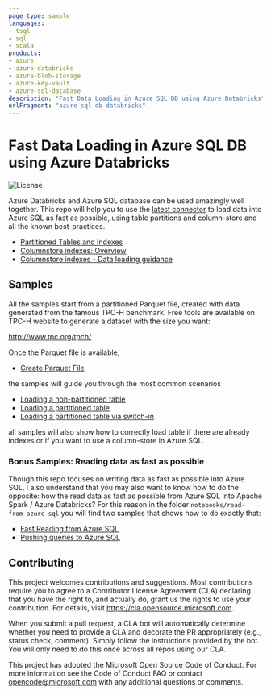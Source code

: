 ```yaml
---
page_type: sample
languages:
- tsql
- sql
- scala
products:
- azure
- azure-databricks
- azure-blob-storage
- azure-key-vault
- azure-sql-database
description: "Fast Data Loading in Azure SQL DB using Azure Databricks"
urlFragment: "azure-sql-db-databricks"
---
```


# Fast Data Loading in Azure SQL DB using Azure Databricks

![License](https://img.shields.io/badge/license-MIT-green.svg)

<!-- 
Guidelines on README format: https://review.docs.microsoft.com/help/onboard/admin/samples/concepts/readme-template?branch=master

Guidance on onboarding samples to docs.microsoft.com/samples: https://review.docs.microsoft.com/help/onboard/admin/samples/process/onboarding?branch=master

Taxonomies for products and languages: https://review.docs.microsoft.com/new-hope/information-architecture/metadata/taxonomies?branch=master
-->

Azure Databricks and Azure SQL database can be used amazingly well together. This repo will help you to use the [latest connector](https://github.com/microsoft/sql-spark-connector) to load data into Azure SQL as fast as possible, using table partitions and column-store and all the known best-practices.

- [Partitioned Tables and Indexes](https://docs.microsoft.com/en-us/sql/relational-databases/partitions/partitioned-tables-and-indexes)
- [Columnstore indexes: Overview](https://docs.microsoft.com/en-us/sql/relational-databases/indexes/columnstore-indexes-overview)
- [Columnstore indexes - Data loading guidance](https://docs.microsoft.com/en-us/sql/relational-databases/indexes/columnstore-indexes-data-loading-guidance)

## Samples

All the samples start from a partitioned Parquet file, created with data generated from the famous TPC-H benchmark. Free tools are available on TPC-H website to generate a dataset with the size you want:

http://www.tpc.org/tpch/

Once the Parquet file is available, 

- [Create Parquet File](./notebooks/00-create-parquet-file.ipynb)

the samples will guide you through the most common scenarios

- [Loading a non-partitioned table](./notebooks/01-load-into-single-table.ipynb)
- [Loading a partitioned table](./notebooks/01-load-into-partitioned-table.ipynb)
- [Loading a partitioned table via switch-in](./notebooks/03a-parallel-switch-in-load-into-partitioned-table-many.ipynb)

all samples will also show how to correctly load table if there are already indexes or if you want to use a column-store in Azure SQL.

### Bonus Samples: Reading data as fast as possible

Though this repo focuses on writing data as fast as possible into Azure SQL, I also understand that you may also want to know how to do the opposite: how the read data as fast as possible from Azure SQL into Apache Spark / Azure Databricks? For this reason in the folder `notebooks/read-from-azure-sql` you will find two samples that shows how to do exactly that:

- [Fast Reading from Azure SQL](./notebooks/read-from-azure-sql/fast-read.ipynb)
- [Pushing queries to Azure SQL](./notebooks/read-from-azurel-sql/push-down-queries.ipynb)

## Contributing

This project welcomes contributions and suggestions. Most contributions require you to agree to a Contributor License Agreement (CLA) declaring that you have the right to, and actually do, grant us the rights to use your contribution. For details, visit https://cla.opensource.microsoft.com.

When you submit a pull request, a CLA bot will automatically determine whether you need to provide a CLA and decorate the PR appropriately (e.g., status check, comment). Simply follow the instructions provided by the bot. You will only need to do this once across all repos using our CLA.

This project has adopted the Microsoft Open Source Code of Conduct. For more information see the Code of Conduct FAQ or contact opencode@microsoft.com with any additional questions or comments.
